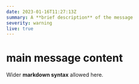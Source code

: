 ```yaml
---
date: 2023-01-16T11:27:13Z
summary: A **brief description** of the message
severity: warning
live: true
---
```

 
# main message content
 
Wider **markdown syntax** allowed here.
